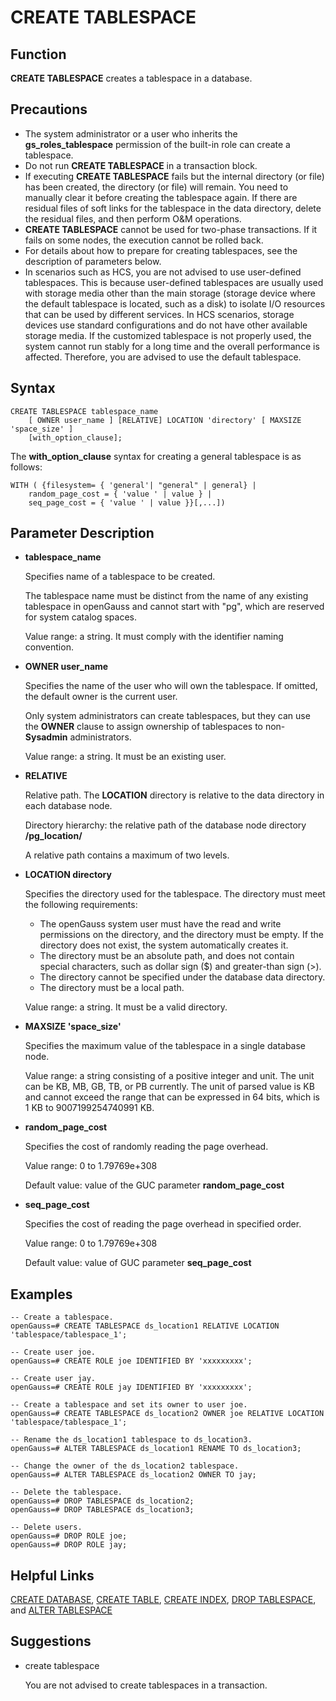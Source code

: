 # CREATE TABLESPACE<a name="EN-US_TOPIC_0289900078"></a>

## Function<a name="en-us_topic_0283137328_en-us_topic_0237122120_en-us_topic_0059777670_sbf00214c21e441f5adc2bc08ecaca4e7"></a>

**CREATE TABLESPACE**  creates a tablespace in a database.

## Precautions<a name="en-us_topic_0283137328_en-us_topic_0237122120_en-us_topic_0059777670_s54948265e9f34f1fac838f60ac0bd3a6"></a>

-   The system administrator or a user who inherits the  **gs\_roles\_tablespace**  permission of the built-in role can create a tablespace.
-   Do not run  **CREATE TABLESPACE**  in a transaction block.
-   If executing  **CREATE TABLESPACE**  fails but the internal directory \(or file\) has been created, the directory \(or file\) will remain. You need to manually clear it before creating the tablespace again. If there are residual files of soft links for the tablespace in the data directory, delete the residual files, and then perform O&M operations.
-   **CREATE TABLESPACE**  cannot be used for two-phase transactions. If it fails on some nodes, the execution cannot be rolled back.
-   For details about how to prepare for creating tablespaces, see the description of parameters below.
-   In scenarios such as HCS, you are not advised to use user-defined tablespaces. This is because user-defined tablespaces are usually used with storage media other than the main storage \(storage device where the default tablespace is located, such as a disk\) to isolate I/O resources that can be used by different services. In HCS scenarios, storage devices use standard configurations and do not have other available storage media. If the customized tablespace is not properly used, the system cannot run stably for a long time and the overall performance is affected. Therefore, you are advised to use the default tablespace.

## Syntax<a name="en-us_topic_0283137328_en-us_topic_0237122120_en-us_topic_0059777670_s9f8a8395cc464cd2a34dec7a82fedc7b"></a>

```
CREATE TABLESPACE tablespace_name
    [ OWNER user_name ] [RELATIVE] LOCATION 'directory' [ MAXSIZE 'space_size' ]
    [with_option_clause];
```

The  **with\_option\_clause**  syntax for creating a general tablespace is as follows:

```
WITH ( {filesystem= { 'general'| "general" | general} |
    random_page_cost = { 'value ' | value } |
    seq_page_cost = { 'value ' | value }}[,...])
```

## Parameter Description<a name="en-us_topic_0283137328_en-us_topic_0237122120_en-us_topic_0059777670_see2346106f4e402da499ad74c533dfa8"></a>

-   **tablespace\_name**

    Specifies name of a tablespace to be created.

    The tablespace name must be distinct from the name of any existing tablespace in openGauss and cannot start with "pg", which are reserved for system catalog spaces.

    Value range: a string. It must comply with the identifier naming convention.

-   **OWNER user\_name**

    Specifies the name of the user who will own the tablespace. If omitted, the default owner is the current user. 

    Only system administrators can create tablespaces, but they can use the  **OWNER**  clause to assign ownership of tablespaces to non-**Sysadmin**  administrators.

    Value range: a string. It must be an existing user.

-   **RELATIVE**

    Relative path. The  **LOCATION**  directory is relative to the data directory in each database node.

    Directory hierarchy: the relative path of the database node directory  **/pg\_location/**

    A relative path contains a maximum of two levels.

-   **LOCATION directory**

    Specifies the directory used for the tablespace. The directory must meet the following requirements:

    -   The openGauss system user must have the read and write permissions on the directory, and the directory must be empty. If the directory does not exist, the system automatically creates it.
    -   The directory must be an absolute path, and does not contain special characters, such as dollar sign \($\) and greater-than sign \(\>\).
    -   The directory cannot be specified under the database data directory.
    -   The directory must be a local path.

    Value range: a string. It must be a valid directory.

-   **MAXSIZE 'space\_size'**

    Specifies the maximum value of the tablespace in a single database node.

    Value range: a string consisting of a positive integer and unit. The unit can be KB, MB, GB, TB, or PB currently. The unit of parsed value is KB and cannot exceed the range that can be expressed in 64 bits, which is 1 KB to 9007199254740991 KB.

-   **random\_page\_cost**

    Specifies the cost of randomly reading the page overhead.

    Value range: 0 to 1.79769e+308

    Default value: value of the GUC parameter  **random\_page\_cost**

-   **seq\_page\_cost**

    Specifies the cost of reading the page overhead in specified order.

    Value range: 0 to 1.79769e+308

    Default value: value of GUC parameter  **seq\_page\_cost**


## Examples<a name="en-us_topic_0283137328_en-us_topic_0237122120_en-us_topic_0059777670_s4e5e97caa377440d87fad0d49b56323e"></a>

```
-- Create a tablespace.
openGauss=# CREATE TABLESPACE ds_location1 RELATIVE LOCATION 'tablespace/tablespace_1';

-- Create user joe.
openGauss=# CREATE ROLE joe IDENTIFIED BY 'xxxxxxxxx';

-- Create user jay.
openGauss=# CREATE ROLE jay IDENTIFIED BY 'xxxxxxxxx';

-- Create a tablespace and set its owner to user joe.
openGauss=# CREATE TABLESPACE ds_location2 OWNER joe RELATIVE LOCATION 'tablespace/tablespace_1';

-- Rename the ds_location1 tablespace to ds_location3.
openGauss=# ALTER TABLESPACE ds_location1 RENAME TO ds_location3;

-- Change the owner of the ds_location2 tablespace.
openGauss=# ALTER TABLESPACE ds_location2 OWNER TO jay;

-- Delete the tablespace.
openGauss=# DROP TABLESPACE ds_location2;
openGauss=# DROP TABLESPACE ds_location3;

-- Delete users.
openGauss=# DROP ROLE joe;
openGauss=# DROP ROLE jay;
```

## Helpful Links<a name="en-us_topic_0283137328_en-us_topic_0237122120_en-us_topic_0059777670_s59e2126c54fc4725a3a50713b9163304"></a>

[CREATE DATABASE](create-database.md),  [CREATE TABLE](create-table.md),  [CREATE INDEX](create-index.md),  [DROP TABLESPACE](drop-tablespace.md), and  [ALTER TABLESPACE](alter-tablespace.md)

## Suggestions<a name="en-us_topic_0283137328_en-us_topic_0237122120_en-us_topic_0059777670_section60380346161036"></a>

-   create tablespace

    You are not advised to create tablespaces in a transaction.


